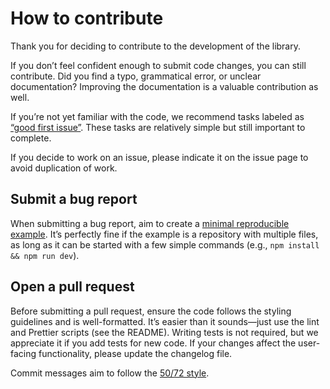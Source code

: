 # How to contribute

Thank you for deciding to contribute to the development of the library.

If you don’t feel confident enough to submit code changes, you can still contribute. Did you find
a typo, grammatical error, or unclear documentation? Improving the documentation is a valuable
contribution as well.

If you’re not yet familiar with the code, we recommend tasks labeled as 
[“good first issue”](https://github.com/vscode-elements/elements/issues?q=is%3Aissue%20state%3Aopen%20label%3A%22good%20first%20issue%22). 
These tasks are relatively simple but still important to complete.

If you decide to work on an issue, please indicate it on the issue page to avoid duplication of work.

## Submit a bug report

When submitting a bug report, aim to create a [minimal reproducible example](https://stackoverflow.com/help/minimal-reproducible-example). It’s perfectly fine if the example is a repository with multiple files, as long as it can be started with a few simple commands (e.g., `npm install && npm run dev`).

## Open a pull request

Before submitting a pull request, ensure the code follows the styling guidelines and is
well-formatted. It’s easier than it sounds—just use the lint and Prettier scripts (see the README).
Writing tests is not required, but we appreciate it if you add tests for new code. If your changes
affect the user-facing functionality, please update the changelog file.

Commit messages aim to follow the [50/72 style](https://tbaggery.com/2008/04/19/a-note-about-git-commit-messages.html).

